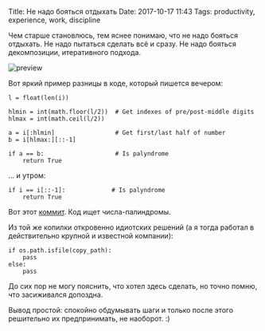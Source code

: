 Title: Не надо бояться отдыхать
Date: 2017-10-17 11:43
Tags: productivity, experience, work, discipline

Чем старше становлюсь, тем яснее понимаю, что не надо бояться отдыхать. Не надо пытаться сделать всё и сразу. Не надо бояться декомпозиции, итеративного подхода.

![preview]({filename}/media/idiotic-comparsion.png)

Вот яркий пример разницы в коде, который пишется вечером:

```
l = float(len(i))

hlmin = int(math.floor(l/2))  # Get indexes of pre/post-middle digits
hlmax = int(math.ceil(l/2))

a = i[:hlmin]                 # Get first/last half of number
b = i[hlmax:][::-1]

if a == b:                    # Is palyndrome
    return True
```

... и утром:

```
if i == i[::-1]:             # Is palyndrome
    return True
```

Вот этот [коммит](https://github.com/agrrh/lychrel/commit/ff4d9ed6d85da6e78f0a007cf87da96f203bf4bd?diff=split). Код ищет числа-палиндромы.

Из той же копилки откровенно идиотских решений (а я тогда работал в действительно крупной и известной компании):

```
if os.path.isfile(copy_path):
    pass
else:
    pass
```

До сих пор не могу пояснить, что хотел здесь сделать, но точно помню, что засиживался допоздна.

Вывод простой: спокойно обдумывать шаги и только после этого решительно их предпринимать, не наоборот. :)
